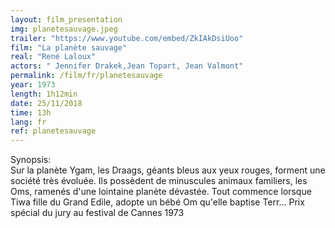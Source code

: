 ```yaml
---
layout: film_presentation
img: planetesauvage.jpeg
trailer: "https://www.youtube.com/embed/ZkIAkDsiUoo"
film: "La planète sauvage"
real: "René Laloux"
actors: " Jennifer Drakek,Jean Topart, Jean Valmont"
permalink: /film/fr/planetesauvage
year: 1973
length: 1h12min
date: 25/11/2018
time: 13h
lang: fr
ref: planetesauvage
---
```


<span class="name"> Synopsis:</span> <br/>
<span class="resumefilm"> Sur la planète Ygam, les Draags, géants bleus aux yeux rouges, forment une société très évoluée. Ils possèdent de minuscules animaux familiers, les Oms, ramenés d'une lointaine planète dévastée. Tout commence lorsque Tiwa fille du Grand Edile, adopte un bébé Om qu'elle baptise Terr... Prix spécial du jury au festival de Cannes 1973 </span>
